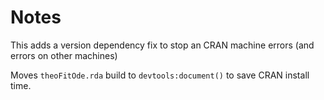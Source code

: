 # Notes

This adds a version dependency fix to stop an CRAN machine errors (and
errors on other machines)

Moves `theoFitOde.rda` build to `devtools:document()` to save CRAN
install time.

